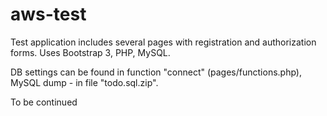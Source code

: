 # aws-test

Test application includes several pages with registration and authorization forms. Uses Bootstrap 3, PHP, MySQL.

DB settings can be found in function "connect" (pages/functions.php), MySQL dump - in file "todo.sql.zip".

To be continued
